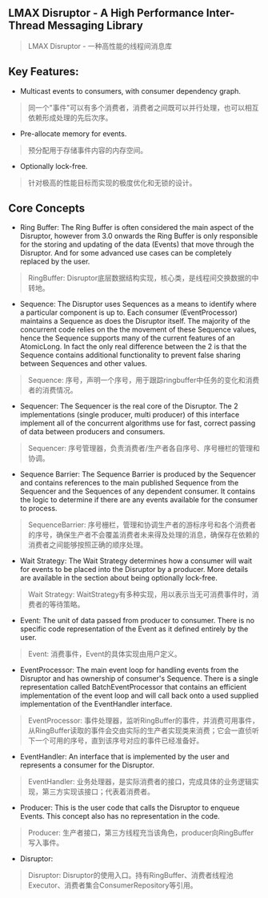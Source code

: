 ## LMAX Disruptor - A High Performance Inter-Thread Messaging Library
> LMAX Disruptor - 一种高性能的线程间消息库

## Key Features:
* Multicast events to consumers, with consumer dependency graph.
> 同一个"事件"可以有多个消费者，消费者之间既可以并行处理，也可以相互依赖形成处理的先后次序。
* Pre-allocate memory for events.
>  预分配用于存储事件内容的内存空间。
* Optionally lock-free.
> 针对极高的性能目标而实现的极度优化和无锁的设计。

## Core Concepts
* Ring Buffer: The Ring Buffer is often considered the main aspect of the Disruptor, however from 3.0 onwards the Ring Buffer is only responsible for the storing and updating of the data (Events) that move through the Disruptor. And for some advanced use cases can be completely replaced by the user.
> RingBuffer: Disruptor底层数据结构实现，核心类，是线程间交换数据的中转地。
* Sequence: The Disruptor uses Sequences as a means to identify where a particular component is up to. Each consumer (EventProcessor) maintains a Sequence as does the Disruptor itself. The majority of the concurrent code relies on the the movement of these Sequence values, hence the Sequence supports many of the current features of an AtomicLong. In fact the only real difference between the 2 is that the Sequence contains additional functionality to prevent false sharing between Sequences and other values.
> Sequence: 序号，声明一个序号，用于跟踪ringbuffer中任务的变化和消费者的消费情况。
* Sequencer: The Sequencer is the real core of the Disruptor. The 2 implementations (single producer, multi producer) of this interface implement all of the concurrent algorithms use for fast, correct passing of data between producers and consumers.
> Sequencer: 序号管理器，负责消费者/生产者各自序号、序号栅栏的管理和协调。
* Sequence Barrier: The Sequence Barrier is produced by the Sequencer and contains references to the main published Sequence from the Sequencer and the Sequences of any dependent consumer. It contains the logic to determine if there are any events available for the consumer to process.
> SequenceBarrier: 序号栅栏，管理和协调生产者的游标序号和各个消费者的序号，确保生产者不会覆盖消费者未来得及处理的消息，确保存在依赖的消费者之间能够按照正确的顺序处理。
* Wait Strategy: The Wait Strategy determines how a consumer will wait for events to be placed into the Disruptor by a producer. More details are available in the section about being optionally lock-free.
> Wait Strategy: WaitStrategy有多种实现，用以表示当无可消费事件时，消费者的等待策略。
* Event: The unit of data passed from producer to consumer. There is no specific code representation of the Event as it defined entirely by the user.
> Event: 消费事件，Event的具体实现由用户定义。
* EventProcessor: The main event loop for handling events from the Disruptor and has ownership of consumer's Sequence. There is a single representation called BatchEventProcessor that contains an efficient implementation of the event loop and will call back onto a used supplied implementation of the EventHandler interface.
> EventProcessor: 事件处理器，监听RingBuffer的事件，并消费可用事件，从RingBuffer读取的事件会交由实际的生产者实现类来消费；它会一直侦听下一个可用的序号，直到该序号对应的事件已经准备好。
* EventHandler: An interface that is implemented by the user and represents a consumer for the Disruptor.
> EventHandler: 业务处理器，是实际消费者的接口，完成具体的业务逻辑实现，第三方实现该接口；代表着消费者。
* Producer: This is the user code that calls the Disruptor to enqueue Events. This concept also has no representation in the code.
> Producer: 生产者接口，第三方线程充当该角色，producer向RingBuffer写入事件。
* Disruptor: 
> Disruptor: Disruptor的使用入口。持有RingBuffer、消费者线程池Executor、消费者集合ConsumerRepository等引用。
